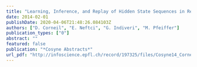 ```yaml
---
title: "Learning, Inference, and Replay of Hidden State Sequences in Recurrent Spiking Neural Networks"
date: 2014-02-01
publishDate: 2020-04-06T21:48:26.084103Z
authors: ["D. Corneil", "E. Neftci", "G. Indiveri", "M. Pfeiffer"]
publication_types: ["0"]
abstract: ""
featured: false
publication: "*Cosyne Abstracts*"
url_pdf: "http://infoscience.epfl.ch/record/197325/files/Cosyne14_Corneil.pdf"
---
```


